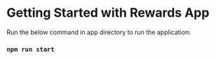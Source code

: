 # Getting Started with Rewards App

Run the below command in app directory to run the application:

### `npm run start`